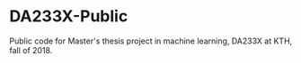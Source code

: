 # DA233X-Public
Public code for Master's thesis project in machine learning, DA233X at KTH, fall of 2018.
